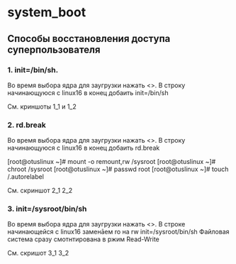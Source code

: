 # system_boot

## Способы восстановления доступа суперпользователя

### 1. init=/bin/sh.
Во время выбора ядра для заугрузки нажать <<e>>.
В строку начинающуюся с linux16 в конец добаить init=/bin/sh

См. криншоты 1_1 и 1_2

### 2. rd.break
Во время выбора ядра для заугрузки нажать <<e>>.
В строку начинающуюся с linux16 в конец добаить rd.break

[root@otuslinux ~]# mount -o remount,rw /sysroot
[root@otuslinux ~]# chroot /sysroot
[root@otuslinux ~]# passwd root
[root@otuslinux ~]# touch /.autorelabel

См. скриншот 2_1 2_2

### 3. init=/sysroot/bin/sh

Во время выбора ядра для заугрузки нажать <<e>>.
В строке начинающейся с linux16 заменāем ro на rw init=/sysroot/bin/sh
Файловая система сразу смотнтирована в ржим Read-Write

См. скришот 3_1 3_2


